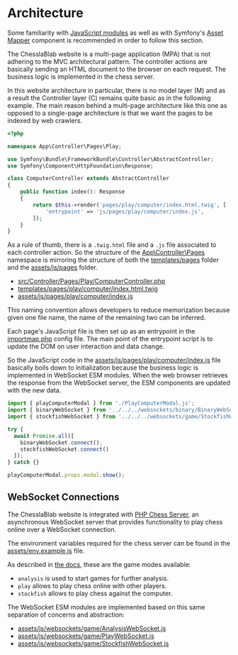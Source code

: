 # Architecture

Some familiarity with [JavaScript modules](https://developer.mozilla.org/en-US/docs/Web/JavaScript/Guide/Modules#importing_modules_using_import_maps) as well as with Symfony's [Asset Mapper](https://symfony.com/doc/current/frontend/asset_mapper.html) component is recommended in order to follow this section.

The ChesslaBlab website is a multi-page application (MPA) that is not adhering to the MVC architectural pattern. The controller actions are basically sending an HTML document to the browser on each request. The business logic is implemented in the chess server.

In this website architecture in particular, there is no model layer (M) and as a result the Controller layer (C) remains quite basic as in the following example. The main reason behind a multi-page architecture like this one as opposed to a single-page architecture is that we want the pages to be indexed by web crawlers.

```php
<?php

namespace App\Controller\Pages\Play;

use Symfony\Bundle\FrameworkBundle\Controller\AbstractController;
use Symfony\Component\HttpFoundation\Response;

class ComputerController extends AbstractController
{
    public function index(): Response
    {
        return $this->render('pages/play/computer/index.html.twig', [
            'entrypoint' => 'js/pages/play/computer/index.js',
        ]);
    }
}
```

As a rule of thumb, there is a `.twig.html` file and a `.js` file associated to each controller action. So the structure of the [App\Controller\Pages](https://github.com/chesslablab/website/tree/main/src/Controller/Pages) namespace is mirroring the structure of both the [templates/pages](https://github.com/chesslablab/website/tree/main/templates/pages) folder and the [assets/js/pages](https://github.com/chesslablab/website/tree/main/assets/js/pages) folder.

- [src/Controller/Pages/Play/ComputerController.php](https://github.com/chesslablab/website/blob/main/src/Controller/Pages/Play/ComputerController.php)
- [templates/pages/play/computer/index.html.twig](https://github.com/chesslablab/website/blob/main/templates/pages/play/computer/index.html.twig)
- [assets/js/pages/play/computer/index.js](https://github.com/chesslablab/website/blob/main/assets/js/pages/play/computer/index.js)

This naming convention allows developers to reduce memorization because given one file name, the name of the remaining two can be inferred.

Each page's JavaScript file is then set up as an entrypoint in the [importmap.php](https://github.com/chesslablab/website/blob/main/importmap.php) config file. The main point of the entrypoint script is to update the DOM on user interaction and data change.

So the JavaScript code in the [assets/js/pages/play/computer/index.js](https://github.com/chesslablab/website/blob/main/assets/js/pages/play/computer/index.js) file basically boils down to initialization because the business logic is implemented in WebSocket ESM modules. When the web browser retrieves the response from the WebSocket server, the ESM components are updated with the new data.

```js
import { playComputerModal } from './PlayComputerModal.js';
import { binaryWebSocket } from '../../../websockets/binary/BinaryWebSocket.js';
import { stockfishWebSocket } from '../../../websockets/game/StockfishWebSocket.js';

try {
  await Promise.all([
    binaryWebSocket.connect(),
    stockfishWebSocket.connect()
  ]);
} catch {}

playComputerModal.props.modal.show();
```

## WebSocket Connections

The ChesslaBlab website is integrated with [PHP Chess Server](https://chesslablab.github.io/chess-server/), an asynchronous WebSocket server that provides functionality to play chess online over a WebSocket connection.

The environment variables required for the chess server can be found in the [assets/env.example.js](https://github.com/chesslablab/website/blob/main/assets/env.example.js) file.

As described in [the docs](https://chesslablab.github.io/chess-server/start/), these are the game modes available:

- `analysis` is used to start games for further analysis.
- `play` allows to play chess online with other players.
- `stockfish` allows to play chess against the computer.

The WebSocket ESM modules are implemented based on this same separation of concerns and abstraction:

- [assets/js/websockets/game/AnalysisWebSocket.js](https://github.com/chesslablab/website/blob/main/assets/js/websockets/game/AnalysisWebSocket.js)
- [assets/js/websockets/game/PlayWebSocket.js](https://github.com/chesslablab/website/blob/main/assets/js/websockets/game/PlayWebSocket.js)
- [assets/js/websockets/game/StockfishWebSocket.js](https://github.com/chesslablab/website/blob/main/assets/js/websockets/game/StockfishWebSocket.js)
